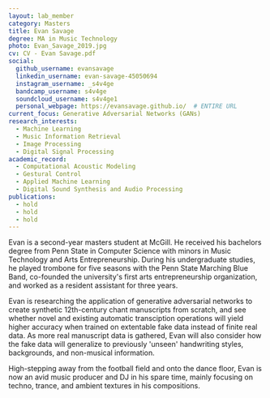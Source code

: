 ```yaml
---
layout: lab_member
category: Masters
title: Evan Savage
degree: MA in Music Technology
photo: Evan_Savage_2019.jpg
cv: CV - Evan Savage.pdf
social:
  github_username: evansavage
  linkedin_username: evan-savage-45050694
  instagram_username: _s4v4ge
  bandcamp_username: s4v4ge
  soundcloud_username: s4v4ge1
  personal_webpage: https://evansavage.github.io/  # ENTIRE URL
current_focus: Generative Adversarial Networks (GANs)
research_interests:
  - Machine Learning
  - Music Information Retrieval
  - Image Processing
  - Digital Signal Processing
academic_record:
  - Computational Acoustic Modeling
  - Gestural Control
  - Applied Machine Learning
  - Digital Sound Synthesis and Audio Processing
publications:
  - hold
  - hold
  - hold
---
```


<!-- FILL IN BIO HERE -->

Evan is a second-year masters student at McGill. He received his bachelors degree from Penn State in Computer Science with minors in Music Technology and Arts Entrepreneurship. During his undergraduate studies, he played trombone for five seasons with the Penn State Marching Blue Band, co-founded the university's first arts entrepreneurship organization, and worked as a resident assistant for three years.

Evan is researching the application of generative adversarial networks to create synthetic 12th-century chant manuscripts from scratch, and see whether novel and existing automatic transciption operations will yield higher accuracy when trained on extentable fake data instead of finite real data. As more real manuscript data is gathered, Evan will also consider how the fake data will generalize to previously 'unseen' handwriting styles, backgrounds, and non-musical information.

High-stepping away from the football field and onto the dance floor, Evan is now an avid music producer and DJ in his spare time, mainly focusing on techno, trance, and ambient textures in his compositions.

